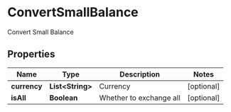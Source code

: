 

# ConvertSmallBalance

Convert Small Balance
## Properties

Name | Type | Description | Notes
------------ | ------------- | ------------- | -------------
**currency** | **List&lt;String&gt;** | Currency |  [optional]
**isAll** | **Boolean** | Whether to exchange all |  [optional]



